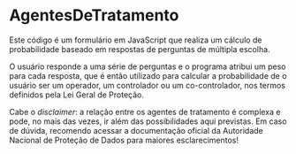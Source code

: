 # AgentesDeTratamento

Este código é um formulário em JavaScript que realiza um cálculo de probabilidade baseado em respostas de perguntas de múltipla escolha. 

O usuário responde a uma série de perguntas e o programa atribui um peso para cada resposta, que é então utilizado para calcular a probabilidade de o usuário ser um operador, um controlador ou um co-controlador, nos termos definidos pela Lei Geral de Proteção.

Cabe o _disclaimer_: a relação entre os agentes de tratamento é complexa e pode, no mais das vezes, ir além das possibilidades aqui previstas. Em caso de dúvida, recomendo acessar a documentação oficial da Autoridade Nacional de Proteção de Dados para maiores esclarecimentos!
